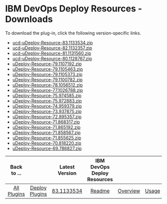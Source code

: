 
# IBM DevOps Deploy Resources - Downloads

To download the plug-in, click the following version-specific links.
- [ucd-uDeploy-Resource-83.1133534.zip](https://raw.githubusercontent.com/UrbanCode/IBM-UCD-PLUGINS/main/files/uDeploy-Resource/ucd-uDeploy-Resource-83.1133534.zip)
- [ucd-uDeploy-Resource-82.1132357.zip](https://raw.githubusercontent.com/UrbanCode/IBM-UCD-PLUGINS/main/files/uDeploy-Resource/ucd-uDeploy-Resource-82.1132357.zip)
- [ucd-uDeploy-Resource-81.1131560.zip](https://raw.githubusercontent.com/UrbanCode/IBM-UCD-PLUGINS/main/files/uDeploy-Resource/ucd-uDeploy-Resource-81.1131560.zip)
- [ucd-uDeploy-Resource-80.1128767.zip](https://raw.githubusercontent.com/UrbanCode/IBM-UCD-PLUGINS/main/files/uDeploy-Resource/ucd-uDeploy-Resource-80.1128767.zip)
- [uDeploy-Resource-79.1107192.zip](https://raw.githubusercontent.com/UrbanCode/IBM-UCD-PLUGINS/main/files/uDeploy-Resource/uDeploy-Resource-79.1107192.zip)
- [uDeploy-Resource-79.1105463.zip](https://raw.githubusercontent.com/UrbanCode/IBM-UCD-PLUGINS/main/files/uDeploy-Resource/uDeploy-Resource-79.1105463.zip)
- [uDeploy-Resource-79.1105373.zip](https://raw.githubusercontent.com/UrbanCode/IBM-UCD-PLUGINS/main/files/uDeploy-Resource/uDeploy-Resource-79.1105373.zip)
- [uDeploy-Resource-79.1100782.zip](https://raw.githubusercontent.com/UrbanCode/IBM-UCD-PLUGINS/main/files/uDeploy-Resource/uDeploy-Resource-79.1100782.zip)
- [uDeploy-Resource-78.1056512.zip](https://raw.githubusercontent.com/UrbanCode/IBM-UCD-PLUGINS/main/files/uDeploy-Resource/uDeploy-Resource-78.1056512.zip)
- [uDeploy-Resource-77.1026788.zip](https://raw.githubusercontent.com/UrbanCode/IBM-UCD-PLUGINS/main/files/uDeploy-Resource/uDeploy-Resource-77.1026788.zip)
- [uDeploy-Resource-75.974585.zip](https://raw.githubusercontent.com/UrbanCode/IBM-UCD-PLUGINS/main/files/uDeploy-Resource/uDeploy-Resource-75.974585.zip)
- [uDeploy-Resource-75.972883.zip](https://raw.githubusercontent.com/UrbanCode/IBM-UCD-PLUGINS/main/files/uDeploy-Resource/uDeploy-Resource-75.972883.zip)
- [uDeploy-Resource-74.959379.zip](https://raw.githubusercontent.com/UrbanCode/IBM-UCD-PLUGINS/main/files/uDeploy-Resource/uDeploy-Resource-74.959379.zip)
- [uDeploy-Resource-73.937875.zip](https://raw.githubusercontent.com/UrbanCode/IBM-UCD-PLUGINS/main/files/uDeploy-Resource/uDeploy-Resource-73.937875.zip)
- [uDeploy-Resource-72.895357.zip](https://raw.githubusercontent.com/UrbanCode/IBM-UCD-PLUGINS/main/files/uDeploy-Resource/uDeploy-Resource-72.895357.zip)
- [uDeploy-Resource-71.868317.zip](https://raw.githubusercontent.com/UrbanCode/IBM-UCD-PLUGINS/main/files/uDeploy-Resource/uDeploy-Resource-71.868317.zip)
- [uDeploy-Resource-71.865192.zip](https://raw.githubusercontent.com/UrbanCode/IBM-UCD-PLUGINS/main/files/uDeploy-Resource/uDeploy-Resource-71.865192.zip)
- [uDeploy-Resource-71.858567.zip](https://raw.githubusercontent.com/UrbanCode/IBM-UCD-PLUGINS/main/files/uDeploy-Resource/uDeploy-Resource-71.858567.zip)
- [uDeploy-Resource-71.855625.zip](https://raw.githubusercontent.com/UrbanCode/IBM-UCD-PLUGINS/main/files/uDeploy-Resource/uDeploy-Resource-71.855625.zip)
- [uDeploy-Resource-70.818220.zip](https://raw.githubusercontent.com/UrbanCode/IBM-UCD-PLUGINS/main/files/uDeploy-Resource/uDeploy-Resource-70.818220.zip)
- [uDeploy-Resource-69.786827.zip](https://raw.githubusercontent.com/UrbanCode/IBM-UCD-PLUGINS/main/files/uDeploy-Resource/uDeploy-Resource-69.786827.zip)

|Back to ...||Latest Version|IBM DevOps Deploy Resources ||||
| :---: | :---: | :---: | :---: | :---: | :---: | :---: |
|[All Plugins](../../index.md)|[Deploy Plugins](../README.md)|[83.1133534](https://raw.githubusercontent.com/UrbanCode/IBM-UCD-PLUGINS/main/files/uDeploy-Resource/ucd-uDeploy-Resource-83.1133534.zip)|[Readme](README.md)|[Overview](overview.md)|[Usage](usage.md)|[Steps](steps.md)|
